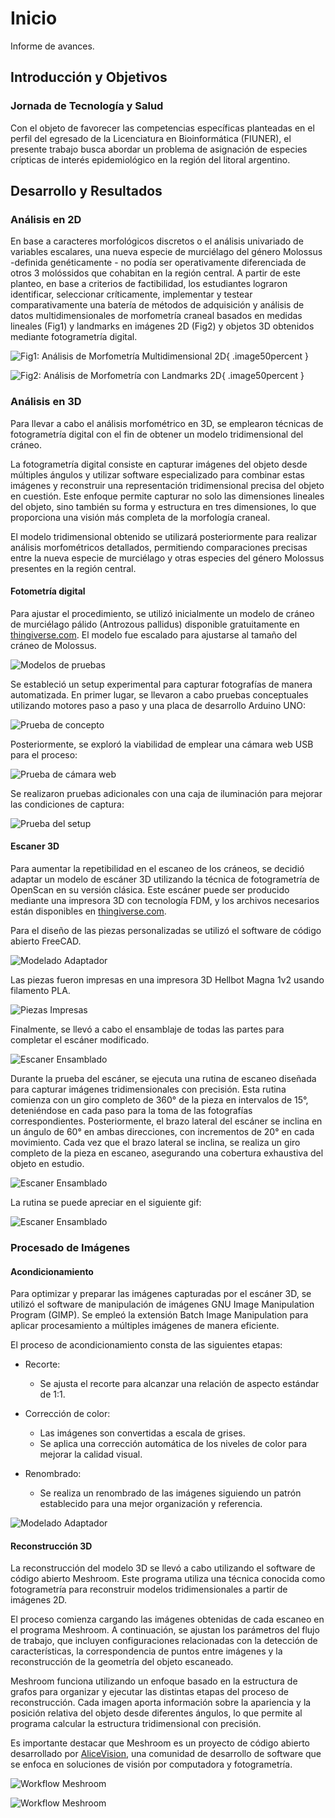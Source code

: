 # Inicio

Informe de avances.

## Introducción y Objetivos

### Jornada de Tecnología y Salud

Con el objeto de favorecer las competencias específicas planteadas en el perfil del egresado de la Licenciatura en Bioinformática (FIUNER), el presente trabajo busca abordar un  problema de asignación de especies crípticas de interés epidemiológico en la región del litoral argentino. 


## Desarrollo y Resultados

### Análisis en 2D

En base a caracteres morfológicos discretos o el análisis univariado de variables escalares, una nueva especie de murciélago del género Molossus -definida genéticamente - no podía ser operativamente diferenciada de otros 3 molóssidos que cohabitan en la región central. A partir de este planteo, en base a criterios de factibilidad, los estudiantes lograron identificar, seleccionar críticamente, implementar y testear comparativamente una batería de métodos de adquisición y análisis de datos multidimensionales de morfometría craneal basados en medidas lineales (Fig1) y landmarks en imágenes 2D (Fig2) y objetos 3D obtenidos mediante fotogrametría digital.


![Fig1: Análisis de Morfometría Multidimensional 2D](img/fig_1.png){ .image50percent }


![Fig2: Análisis de Morfometría con Landmarks 2D](img/fig_2.png){ .image50percent }


### Análisis en 3D

Para llevar a cabo el análisis morfométrico en 3D, se emplearon técnicas de fotogrametría digital con el fin de obtener un modelo tridimensional del cráneo. 

La fotogrametría digital consiste en capturar imágenes del objeto desde múltiples ángulos y utilizar software especializado para combinar estas imágenes y reconstruir una representación tridimensional precisa del objeto en cuestión. Este enfoque permite capturar no solo las dimensiones lineales del objeto, sino también su forma y estructura en tres dimensiones, lo que proporciona una visión más completa de la morfología craneal. 

El modelo tridimensional obtenido se utilizará posteriormente para realizar análisis morfométricos detallados, permitiendo comparaciones precisas entre la nueva especie de murciélago y otras especies del género Molossus presentes en la región central.


#### Fotometría digital

Para ajustar el procedimiento, se utilizó inicialmente un modelo de cráneo de murciélago pálido (Antrozous pallidus) disponible gratuitamente en [thingiverse.com](https://www.thingiverse.com/thing:5380972). El modelo fue escalado para ajustarse al tamaño del cráneo de Molossus. 

![Modelos de pruebas](img/craneos.png)

Se estableció un setup experimental para capturar fotografías de manera automatizada. En primer lugar, se llevaron a cabo pruebas conceptuales utilizando motores paso a paso y una placa de desarrollo Arduino UNO:

![Prueba de concepto](img/prueba_concepto_1.png)


Posteriormente, se exploró la viabilidad de emplear una cámara web USB para el proceso:

![Prueba de cámara web](img/prueba_concepto_2.png)


Se realizaron pruebas adicionales con una caja de iluminación para mejorar las condiciones de captura:

![Prueba del setup](img/prueba_concepto_3.png)


#### Escaner 3D

Para aumentar la repetibilidad en el escaneo de los cráneos, se decidió adaptar un modelo de escáner 3D utilizando la técnica de fotogrametría de OpenScan en su versión clásica. Este escáner puede ser producido mediante una impresora 3D con tecnología FDM, y los archivos necesarios están disponibles en [thingiverse.com](https://www.thingiverse.com/thing:2755968).

Para el diseño de las piezas personalizadas se utilizó el software de código abierto FreeCAD.

![Modelado Adaptador](img/freecad.png)


Las piezas fueron impresas en una impresora 3D Hellbot Magna 1v2 usando filamento PLA.

![Piezas Impresas](img/piezas.png)


Finalmente, se llevó a cabo el ensamblaje de todas las partes para completar el escáner modificado.

![Escaner Ensamblado](img/ensamble.png)


Durante la prueba del escáner, se ejecuta una rutina de escaneo diseñada para capturar imágenes tridimensionales con precisión. Esta rutina comienza con un giro completo de 360° de la pieza en intervalos de 15°, deteniéndose en cada paso para la toma de las fotografías correspondientes. Posteriormente, el brazo lateral del escáner se inclina en un ángulo de 60° en ambas direcciones, con incrementos de 20° en cada movimiento. Cada vez que el brazo lateral se inclina, se realiza un giro completo de la pieza en escaneo, asegurando una cobertura exhaustiva del objeto en estudio.

![Escaner Ensamblado](img/rutina_escaneo.png)


La rutina se puede apreciar en el siguiente gif:

![Escaner Ensamblado](img/rutina_3.gif)

### Procesado de Imágenes

#### Acondicionamiento

Para optimizar y preparar las imágenes capturadas por el escáner 3D, se utilizó el software de manipulación de imágenes GNU Image Manipulation Program (GIMP). Se empleó la extensión Batch Image Manipulation para aplicar procesamiento a múltiples imágenes de manera eficiente.

El proceso de acondicionamiento consta de las siguientes etapas:

- Recorte:

  - Se ajusta el recorte para alcanzar una relación de aspecto estándar de 1:1.

- Corrección de color:

  - Las imágenes son convertidas a escala de grises.
  - Se aplica una corrección automática de los niveles de color para mejorar la calidad visual.

- Renombrado:

  - Se realiza un renombrado de las imágenes siguiendo un patrón establecido para una mejor organización y referencia.

![Modelado Adaptador](img/acondicionamiento.png)


#### Reconstrucción 3D

La reconstrucción del modelo 3D se llevó a cabo utilizando el software de código abierto Meshroom. Este programa utiliza una técnica conocida como fotogrametría para reconstruir modelos tridimensionales a partir de imágenes 2D.

El proceso comienza cargando las imágenes obtenidas de cada escaneo en el programa Meshroom. A continuación, se ajustan los parámetros del flujo de trabajo, que incluyen configuraciones relacionadas con la detección de características, la correspondencia de puntos entre imágenes y la reconstrucción de la geometría del objeto escaneado.

Meshroom funciona utilizando un enfoque basado en la estructura de grafos para organizar y ejecutar las distintas etapas del proceso de reconstrucción. Cada imagen aporta información sobre la apariencia y la posición relativa del objeto desde diferentes ángulos, lo que permite al programa calcular la estructura tridimensional con precisión.

Es importante destacar que Meshroom es un proyecto de código abierto desarrollado por [AliceVision](https://alicevision.org), una comunidad de desarrollo de software que se enfoca en soluciones de visión por computadora y fotogrametría.

![Workflow Meshroom](img/workflow_2.png)

![Workflow Meshroom](img/workflow_1.png)
